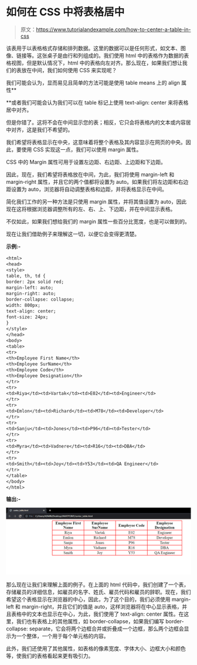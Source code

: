 # 如何在 CSS 中将表格居中

> 原文：<https://www.tutorialandexample.com/how-to-center-a-table-in-css>

该表用于以表格格式存储和排列数据。这里的数据可以是任何形式，如文本、图像、链接等。这张桌子是由行和列组成的。我们使用 html 中的表格作为数据的表格视图，但是默认情况下，html 中的表格向左对齐。那么现在，如果我们想让我们的表放在中间，我们如何使用 CSS 来实现呢？

我们可能会认为，显而易见且简单的方法可能是使用 table means 上的 align 属性**<table align = " center ">**或者我们可能会认为我们可以在 table 标记上使用 text-align: center 来将表格居中对齐。

但是你错了。这将不会在中间显示您的表；相反，它只会将表格内的文本或内容居中对齐，这是我们不希望的。

我们希望将表格显示在中央，这意味着将整个表格及其内容显示在网页的中央。因此，要使用 CSS 实现这一点，我们可以使用 margin 属性。

CSS 中的 Margin 属性可用于设置左边距、右边距、上边距和下边距。

因此，现在，我们希望将表格放在中间，为此，我们将使用 margin-left 和 margin-right 属性，并且它的两个值都将设置为 auto。如果我们将左边距和右边距设置为 auto，浏览器将自动调整表格和边距，并将表格显示在中间。

简化我们工作的另一种方法是只使用 margin 属性，并将其值设置为 auto，因此现在这将根据浏览器调整所有的左、右、上、下边距，并在中间显示表格。

不仅如此，如果我们想给我们的 margin 属性一些百分比宽度，也是可以做到的。

现在让我们借助例子来理解这一切，以便它会变得更清楚。

**示例:-**

```
<html>    
<head>  
<style>    
table, th, td {    
border: 2px solid red;  
margin-left: auto;
margin-right: auto;
border-collapse: collapse;
width: 800px;
text-align: center;  
font-size: 24px;  
}    
</style>    
</head>  
<body>    
<table>    
<tr>  
<th>Employee First Name</th>  
<th>Employee SurName</th>  
<th>Employee Code</th>  
<th>Employee Designation</th>  
</tr>    
<tr>  
<td>Riya</td><td>Vartak</td><td>E02</td><td>Engineer</td>  
</tr>    
<tr>  
<td>Emlon</td><td>Richard</td><td>M78</td><td>Developer</td>  
</tr>    
<tr>  
<td>Sanju</td><td>Jones</td><td>P96</td><td>Tester</td>  
</tr> 
<tr>  
<td>Myra</td><td>Vadnere</td><td>R16</td><td>DBA</td>  
</tr> 
<tr>  
<td>Smith</td><td>Joy</td><td>Y53</td><td>QA Engineer</td>  
</tr>    
</table>    
</body>  
</html> 
```

**输出:-**

![How to center a table in CSS?](img/10b858f80336ab1aa0737e132b5545ab.png)

那么现在让我们来理解上面的例子。在上面的 html 代码中，我们创建了一个表，存储雇员的详细信息，如雇员的名字、姓氏、雇员代码和雇员的辞职。现在，我们希望这个表格显示在浏览器的中心，因此，为了这个目的，我们必须使用 margin-left 和 margin-right，并且它们的值是 auto，这样浏览器将在中心显示表格，并且表格中的文本也显示在中心，为此，我们使用了 text-align: center 属性。在这里，我们也有表格上的其他属性，如 border-collapse，如果我们编写 border-collapse: separate，它会将两个边框合并或折叠成一个边框，那么两个边框会显示为一个整体，一个用于每个单元格的内容。

此外，我们还使用了其他属性，如表格的像素宽度、字体大小、边框大小和颜色等，使我们的表格看起来更有吸引力。